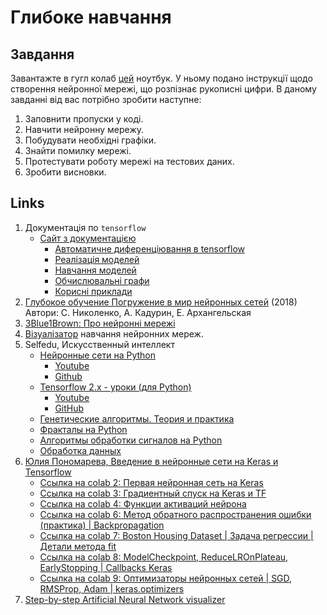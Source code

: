# Глибоке навчання

## Завдання

Завантажте в гугл колаб [цей](https://drive.google.com/file/d/1ni6HIPMxXPG-hENEoSXalChHaq4Shqko/view) ноутбук. У ньому подано інструкції щодо створення нейронної мережі, що розпізнає рукописні цифри. В даному завданні від вас потрібно зробити наступне:

1. Заповнити пропуски у коді.
2. Навчити нейронну мережу.
3. Побудувати необхідні графіки.
4. Знайти помилку мережі.
5. Протестувати роботу мережі на тестових даних.
6. Зробити висновки.

## Links

1. Документація по `tensorflow`
   - [Сайт з документацією](https://www.tensorflow.org/?hl=ru)
     - [Автоматичне диференціювання в tensorflow](https://www.tensorflow.org/guide/intro_to_graphs?hl=ru)
     - [Реалізація моделей](https://www.tensorflow.org/guide/intro_to_modules?hl=ru)
     - [Навчання моделей](https://www.tensorflow.org/guide/basic_training_loops?hl=ru)
     - [Обчислювальні графи](https://www.tensorflow.org/guide/intro_to_graphs?hl=ru)
     - [Корисні приклади](https://github.com/tensorflow/docs)
2. [Глубокое обучение Погружение в мир нейронных сетей](https://bit.ly/3QkpYhY) (2018) Автори: С. Николенко, А. Кадурин, Е. Архангельская
3. [3Blue1Brown: Про нейронні мережі](https://www.youtube.com/playlist?list=PLSedFp3uvY2Xs9_xmrsJsXADUBuZgIGdH)
4. [Візуалізатор](https://playground.tensorflow.org) навчання нейронних мереж.
5. Selfedu, Искусственный интеллект
   - [Нейронные сети на Python](https://proproprogs.ru/neural_network)
     - [Youtube](https://www.youtube.com/playlist?list=PLA0M1Bcd0w8yv0XGiF1wjerjSZVSrYbjh) 
     - [Github](https://github.com/selfedu-rus/neural-network)
   - [Tensorflow 2.x - уроки (для Python)](https://proproprogs.ru/tensorflow)
     - [Youtube](https://www.youtube.com/playlist?list=PLA0M1Bcd0w8ynD1umfubKq1OBYRXhXkmH)
     - [GitHub](https://github.com/selfedu-rus/tensorflow)
   - [Генетические алгоритмы. Теория и практика](https://www.youtube.com/playlist?list=PLA0M1Bcd0w8zkG8DJSyqrKyBfDtRJ2Ohh)
   - [Фракталы на Python](https://www.youtube.com/playlist?list=PLA0M1Bcd0w8ylFC3tve_AVXEttPBmKDqw)
   - [Алгоритмы обработки сигналов на Python](https://www.youtube.com/playlist?list=PLA0M1Bcd0w8yZNgl5J814WQykTZnzj771)
   - [Обработка данных](https://proproprogs.ru/data)
6. [Юлия Пономарева, Введение в нейронные сети на Keras и Tensorflow](https://www.youtube.com/playlist?list=PLkJJmZ1EJno4lRvtQjQrNNACpeMLOd-SD)
   - [Ссылка на colab 2: Первая нейронная сеть на Keras](https://colab.research.google.com/drive/17r4PWvtLgAoPgx34wplkbEPl1AsaqK3S)
   - [Ссылка на colab 3: Градиентный спуск на Keras и TF](https://colab.research.google.com/drive/1QspGDQe34cxa4DSK5KcN1vy1V1ELkr1J)
   - [Ссылка на colab 4: Функции активаций нейрона](https://colab.research.google.com/drive/13eRVuQfBlEWG5o6Wdsbohtf-aXFiKDMI)
   - [Ссылка на colab 6: Метод обратного распространения ошибки (практика) | Backpropagation](https://colab.research.google.com/drive/1tVtyqKZTdweYZFSv9iCrz_DYVfaNS8P9)
   - [Ссылка на colab 7: Boston Housing Dataset | Задача регрессии | Детали метода fit](https://colab.research.google.com/drive/19hn26sPpju5X_Tf6YozeCeNNS3CVHZaA)
   - [Ссылка на colab 8: ModelCheckpoint, ReduceLROnPlateau, EarlyStopping | Callbacks Keras](https://colab.research.google.com/drive/1YfaU5tXwPWicIe9KVB50xWBtU214tAQj)
   - [Ссылка на colab 9: Оптимизаторы нейронных сетей | SGD, RMSProp, Adam | keras.optimizers](https://colab.research.google.com/drive/1l8h7aSKUfVCqCuO2JdGdiwnO9tGSi8h9)
7. [Step-by-step Artificial Neural Network visualizer](http://experiments.mostafa.io/public/ffbpann/)
